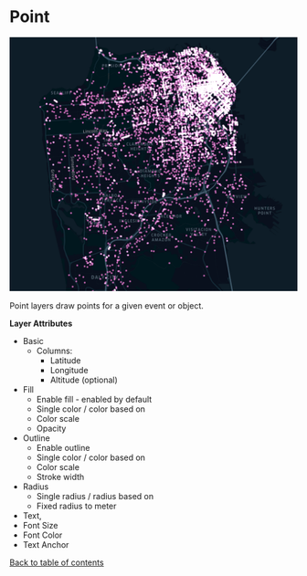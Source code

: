 # Point

![Point layer](./photos/image34.png "Point layer")

Point layers draw points for a given event or object.

__Layer Attributes__
- Basic
  - Columns:
    - Latitude
    - Longitude
    - Altitude (optional)
- Fill
  - Enable fill - enabled by default
  - Single color / color based on
  - Color scale
  - Opacity
- Outline
  - Enable outline
  - Single color / color based on
  - Color scale
  - Stroke width
- Radius
  - Single radius / radius based on
  - Fixed radius to meter
- Text,
 - Font Size
 - Font Color
 - Text Anchor

[Back to table of contents](../README.md)
